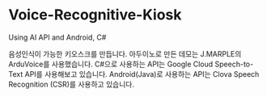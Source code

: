 # Voice-Recognitive-Kiosk
Using AI API and Android, C#

음성인식이 가능한 키오스크를 만듭니다.
아두이노로 만든 데모는 J.MARPLE의 ArduVoice를 사용했습니다.
C#으로 사용하는 API는 Google Cloud Speech-to-Text API를 사용해보고 있습니다.
Android(Java)로 사용하는 API는 Clova Speech Recognition (CSR)를 사용하고 있습니다.
